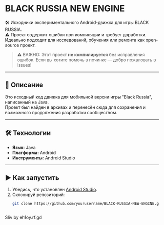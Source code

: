 # BLACK RUSSIA NEW ENGINE

🛠️ Исходники экспериментального Android-движка для игры BLACK RUSSIA.  
⚠️ Проект содержит ошибки при компиляции и требует доработки. Идеально подходит для исследований, обучения или ремонта как open-source проект.

> ⚠️ ВАЖНО: Этот проект **не компилируется** без исправления ошибок. Если вы хотите помочь в починке — добро пожаловать в Issues!

---

## 📝 Описание

Это исходный код движка для мобильной версии игры "Black Russia", написанный на Java.  
Проект был найден в архивах и перенесён сюда для сохранения и возможного продолжения разработки сообществом.

---

## 🛠️ Технологии

- **Язык:** Java
- **Платформа:** Android
- **Инструменты:** Android Studio

---

## ▶️ Как запустить

1. Убедись, что установлен [Android Studio](https://developer.android.com/studio). 
2. Склонируй репозиторий:
   ```bash
   git clone https://github.com/yourusername/BLACK-RUSSIA-NEW-ENGINE.git 
   


Sliv by eh1oy.rf.gd